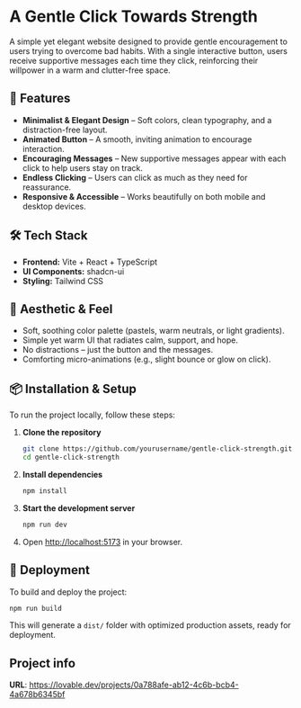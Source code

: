 # A Gentle Click Towards Strength

A simple yet elegant website designed to provide gentle encouragement to users trying to overcome bad habits. With a single interactive button, users receive supportive messages each time they click, reinforcing their willpower in a warm and clutter-free space.

## 🚀 Features
- **Minimalist & Elegant Design** – Soft colors, clean typography, and a distraction-free layout.
- **Animated Button** – A smooth, inviting animation to encourage interaction.
- **Encouraging Messages** – New supportive messages appear with each click to help users stay on track.
- **Endless Clicking** – Users can click as much as they need for reassurance.
- **Responsive & Accessible** – Works beautifully on both mobile and desktop devices.

## 🛠️ Tech Stack
- **Frontend:** Vite + React + TypeScript
- **UI Components:** shadcn-ui
- **Styling:** Tailwind CSS

## 🎨 Aesthetic & Feel
- Soft, soothing color palette (pastels, warm neutrals, or light gradients).
- Simple yet warm UI that radiates calm, support, and hope.
- No distractions – just the button and the messages.
- Comforting micro-animations (e.g., slight bounce or glow on click).

## 📦 Installation & Setup
To run the project locally, follow these steps:

1. **Clone the repository**
   ```bash
   git clone https://github.com/yourusername/gentle-click-strength.git
   cd gentle-click-strength
   ```

2. **Install dependencies**
   ```bash
   npm install
   ```

3. **Start the development server**
   ```bash
   npm run dev
   ```

4. Open [http://localhost:5173](http://localhost:5173) in your browser.

## 🚀 Deployment
To build and deploy the project:
```bash
npm run build
```
This will generate a `dist/` folder with optimized production assets, ready for deployment.

## Project info

**URL**: https://lovable.dev/projects/0a788afe-ab12-4c6b-bcb4-4a678b6345bf
